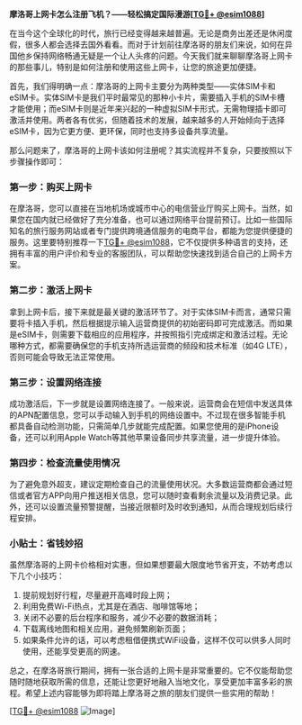 **摩洛哥上网卡怎么注册飞机？——轻松搞定国际漫游[[TG💪+ @esim1088](https://t.me/s/esim1088)]**

在当今这个全球化的时代，旅行已经变得越来越普遍。无论是商务出差还是休闲度假，很多人都会选择去国外看看。而对于计划前往摩洛哥的朋友们来说，如何在异国他乡保持网络畅通无疑是一个让人头疼的问题。今天我们就来聊聊摩洛哥上网卡的那些事儿，特别是如何注册和使用这些上网卡，让您的旅途更加便捷。

首先，我们得明确一点：摩洛哥的上网卡主要分为两种类型——实体SIM卡和eSIM卡。实体SIM卡是我们平时最常见的那种小卡片，需要插入手机的SIM卡槽才能使用；而eSIM卡则是近年来兴起的一种虚拟SIM卡形式，无需物理插卡即可激活并使用。两者各有优劣，但随着技术的发展，越来越多的人开始倾向于选择eSIM卡，因为它更方便、更环保，同时也支持多设备共享流量。

那么问题来了，摩洛哥的上网卡该如何注册呢？其实流程并不复杂，只要按照以下步骤操作即可：

### 第一步：购买上网卡

在摩洛哥，您可以直接在当地机场或城市中心的电信营业厅购买上网卡。当然，如果您在国内就已经做好了充分准备，也可以通过网络平台提前预订。比如一些国际知名的旅行服务网站或者专门提供跨境通信服务的电商平台，都能为您提供便捷的服务。这里要特别推荐一下[TG💪+ @esim1088](https://t.me/s/esim1088)，它不仅提供多种语言的支持，还拥有丰富的用户评价和专业的客服团队，可以帮助您快速找到适合自己的上网卡方案。

### 第二步：激活上网卡

拿到上网卡后，接下来就是最关键的激活环节了。对于实体SIM卡而言，通常只需要将卡插入手机，然后根据提示输入运营商提供的初始密码即可完成激活。而如果是eSIM卡，则需要下载相应的应用程序，并按照指引完成绑定和激活过程。无论哪种方式，都需要确保您的手机支持所选运营商的频段和技术标准（如4G LTE），否则可能会导致无法正常使用。

### 第三步：设置网络连接

成功激活后，下一步就是设置网络连接了。一般来说，运营商会在短信中发送具体的APN配置信息，您可以手动输入到手机的网络设置中。不过现在很多智能手机都具备自动检测功能，只需简单几步就能完成配置。如果您使用的是iPhone设备，还可以利用Apple Watch等其他苹果设备同步共享流量，进一步提升体验。

### 第四步：检查流量使用情况

为了避免意外超支，建议定期检查自己的流量使用状况。大多数运营商都会通过短信或者官方APP向用户推送相关信息，您可以随时查看剩余流量以及消费记录。此外，还可以设置流量预警提醒，当接近限额时及时收到通知，从而合理规划后续行程安排。

### 小贴士：省钱妙招

虽然摩洛哥的上网卡价格相对实惠，但如果想要最大限度地节省开支，不妨考虑以下几个小技巧：
1. 提前规划好行程，尽量避开高峰时段上网；
2. 利用免费Wi-Fi热点，尤其是在酒店、咖啡馆等地；
3. 关闭不必要的后台程序和服务，减少不必要的数据消耗；
4. 下载离线地图和相关应用，避免频繁刷新页面；
5. 如果条件允许的话，可以考虑租借便携式WiFi设备，这样不仅可以供多人同时使用，还能享受更高的网速。

总之，在摩洛哥旅行期间，拥有一张合适的上网卡是非常重要的。它不仅能帮助您随时随地获取所需的信息，还能让您更好地融入当地文化，享受更加丰富多彩的旅程。希望上述内容能够为即将踏上摩洛哥之旅的朋友们提供一些实用的帮助！

[[TG💪+ @esim1088](https://t.me/s/esim1088) ![Image](https://i.postimg.cc/4NQfJmqS/Snipaste-2025-05-13-00-14-12.png)]